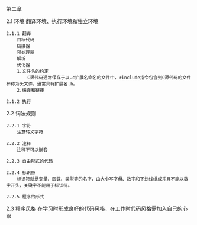 第二章

2.1 环境
    翻译环境、执行环境和独立环境

    2.1.1 翻译
        目标代码
        链接器
        预处理器
        解析
        优化器
        1.文件名的约定
            C源代码通常保存于以.c扩展名命名的文件中，#include指令包含到C源代码的文件杯称为头文件，通常具有扩展名.h。
        2.编译和链接

    2.1.2 执行

2.2 词法规则

    2.2.1 字符
        注意转义字符

    2.2.2 注释
        注释不可以嵌套

    2.2.3 自由形式的代码

    2.2.4 标识符
        标识符就是变量、函数、类型等的名字，由大小写字母、数字和下划线组成并且不能以数字开头，关键字不能用于标识符。

    2.2.5 程序的形式

2.3 程序风格
    在学习时形成良好的代码风格，在工作时代码风格需加入自己的心眼    
